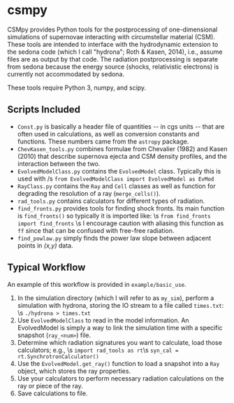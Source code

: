 # csmpy
CSMpy provides Python tools for the postprocessing of one-dimensional 
simulations of supernovae interacting with circumstellar material (CSM). 
These tools are intended to interface with the hydrodynamic 
extension to the sedona code (which I call "hydrona"; Roth & Kasen, 2014), 
i.e., assume files are as output by that code.
The radiation postprocessing is separate from sedona because the energy source 
(shocks, relativistic electrons) is currently not accommodated by sedona. 

These tools require Python 3, numpy, and scipy.

## Scripts Included

* `Const.py` is basically a header file of quantities -- in cgs units -- that
  are often used in calculations, as well as conversion constants and functions.
  These numbers came from the `astropy` package.
* `ChevKasen_tools.py` combines formulae from Chevalier (1982) and Kasen (2010) that 
  describe supernova ejecta and CSM density profiles, and the interaction between the two. 
* `EvolvedModelClass.py` contains the `EvolvedModel` class. Typically this is 
  used with /s
  `from EvolvedModelClass import EvolvedModel as EvMod`
* `RayClass.py` contains the `Ray` and `Cell` classes as well as function for 
  degrading the resolution of a ray (`merge_cells()`). 
* `rad_tools.py` contains calculators for different types of radiation. 
* `find_fronts.py` provides tools for finding shock fronts. Its main function is
  `find_fronts()` so typically it is imported like: \s
  `from find_fronts import find_fronts` \s
  I encourage caution with aliasing this function as `ff` since that can be
  confused with free-free radiation.
* `find_powlaw.py` simply finds the power law slope between adjacent points
  in _(x,y)_ data.


## Typical Workflow
An example of this workflow is provided in `example/basic_use`.

1. In the simulation directory (which I will refer to as `my_sim`), 
   perform a simulation with hydrona, storing the IO stream to a file 
   called `times.txt`: \s
   `./hydrona > times.txt`
2. Use `EvolvedModelClass` to read in the model information. An EvolvedModel
   is simply a way to link the simulation time with a specific snapshot (`ray_<num>`)
   file.
3. Determine which radiation signatures you want to calculate, load those calculators;
   e.g., \s
   `import rad_tools as rt`\s
   `syn_cal = rt.SynchrotronCalculator()`
4. Use the `EvolvedModel.get_ray()` function to load a snapshot into a `Ray` object,
   which stores the ray properties.
5. Use your calculators to perform necessary radiation calculations on the ray or 
   piece of the ray. 
6. Save calculations to file.
